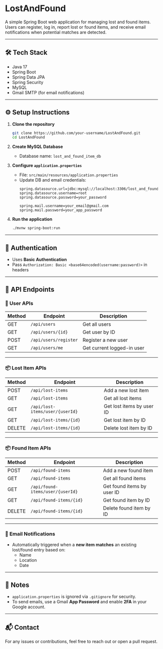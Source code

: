 # LostAndFound

A simple Spring Boot web application for managing lost and found items. Users can register, log in, report lost or found items, and receive email notifications when potential matches are detected.

---

## 🛠️ Tech Stack

- Java 17
- Spring Boot
- Spring Data JPA
- Spring Security
- MySQL
- Gmail SMTP (for email notifications)

---

## ⚙️ Setup Instructions

1. **Clone the repository**
   ```bash
   git clone https://github.com/your-username/LostAndFound.git
   cd LostAndFound
   ```

2. **Create MySQL Database**
   - Database name: `lost_and_found_item_db`

3. **Configure `application.properties`**
   - File: `src/main/resources/application.properties`
   - Update DB and email credentials:
     ```properties
     spring.datasource.url=jdbc:mysql://localhost:3306/lost_and_found_item_db
     spring.datasource.username=root
     spring.datasource.password=your_password

     spring.mail.username=your_email@gmail.com
     spring.mail.password=your_app_password
     ```

4. **Run the application**
   ```bash
   ./mvnw spring-boot:run
   ```

---

## 🔐 Authentication

- Uses **Basic Authentication**
- Pass `Authorization: Basic <base64encoded(username:password)>` in headers

---

## 📌 API Endpoints

### 🔑 User APIs

| Method | Endpoint               | Description               |
|--------|------------------------|---------------------------|
| GET    | `/api/users`           | Get all users             |
| GET    | `/api/users/{id}`      | Get user by ID            |
| POST   | `/api/users/register`  | Register a new user       |
| GET    | `/api/users/me`        | Get current logged-in user|

---

### 📦 Lost Item APIs

| Method | Endpoint                           | Description                        |
|--------|------------------------------------|------------------------------------|
| POST   | `/api/lost-items`                  | Add a new lost item                |
| GET    | `/api/lost-items`                  | Get all lost items                 |
| GET    | `/api/lost-items/user/{userId}`    | Get lost items by user ID          |
| GET    | `/api/lost-items/{id}`             | Get lost item by ID                |
| DELETE | `/api/lost-items/{id}`             | Delete lost item by ID             |

---

### 📦 Found Item APIs

| Method | Endpoint                           | Description                        |
|--------|------------------------------------|------------------------------------|
| POST   | `/api/found-items`                 | Add a new found item               |
| GET    | `/api/found-items`                 | Get all found items                |
| GET    | `/api/found-items/user/{userId}`   | Get found items by user ID         |
| GET    | `/api/found-items/{id}`            | Get found item by ID               |
| DELETE | `/api/found-items/{id}`            | Delete found item by ID            |

---

### 📧 Email Notifications

- Automatically triggered when a **new item matches** an existing lost/found entry based on:
  - Name
  - Location
  - Date

---

## 📝 Notes

- `application.properties` is ignored via `.gitignore` for security.
- To send emails, use a Gmail **App Password** and enable **2FA** in your Google account.

---

## 📬 Contact

For any issues or contributions, feel free to reach out or open a pull request.
